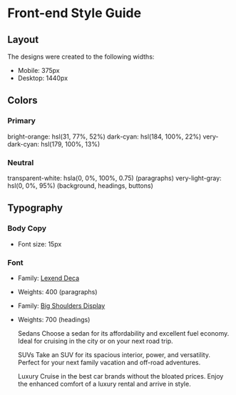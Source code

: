 # Front-end Style Guide

## Layout

The designs were created to the following widths:

- Mobile: 375px
- Desktop: 1440px

## Colors

### Primary

bright-orange: hsl(31, 77%, 52%)
dark-cyan: hsl(184, 100%, 22%)
very-dark-cyan: hsl(179, 100%, 13%)

### Neutral

transparent-white: hsla(0, 0%, 100%, 0.75)    (paragraphs)
very-light-gray: hsl(0, 0%, 95%)    (background, headings, buttons)

## Typography

### Body Copy

- Font size: 15px

### Font

- Family: [Lexend Deca](https://fonts.google.com/specimen/Lexend+Deca)
- Weights: 400   (paragraphs)

- Family: [Big Shoulders Display](https://fonts.google.com/specimen/Big+Shoulders+Display)
- Weights: 700     (headings)





    


 

    
  Sedans
  Choose a sedan for its affordability and excellent fuel economy. Ideal for cruising in the city 
  or on your next road trip.

  SUVs
  Take an SUV for its spacious interior, power, and versatility. Perfect for your next family vacation 
  and off-road adventures.

  Luxury
  Cruise in the best car brands without the bloated prices. Enjoy the enhanced comfort of a luxury 
  rental and arrive in style.